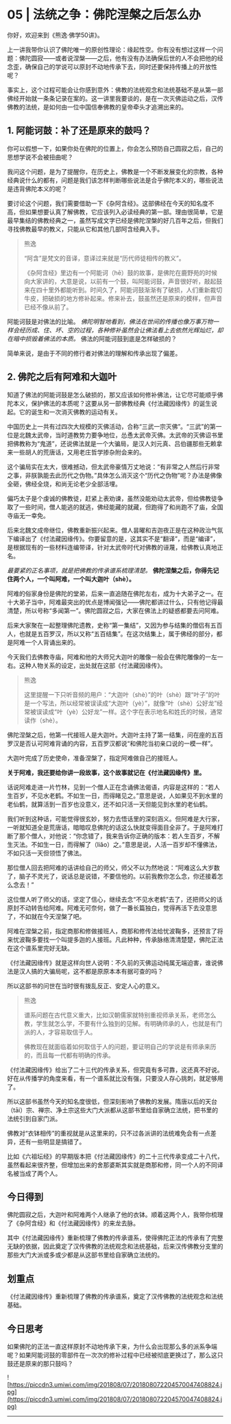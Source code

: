 # 05 | 法统之争：佛陀涅槃之后怎么办

你好，欢迎来到《熊逸·佛学50讲》。

上一讲我带你认识了佛陀唯一的原创性理论：缘起性空。你有没有想过这样一个问题：佛陀圆寂——或者说涅槃——之后，他有没有办法确保后世的人不会把他的经念歪，确保自己的学说可以原封不动地传承下去，同时还要保持传播上的开放性呢？

事实上，这个过程可能会让你感到意外：佛教的法统观念和法统基础不是从第一部佛经开始就一条条记录在案的。这一讲里我要谈的，是在一次灭佛运动之后，汉传佛教的法统，是如何由一位中国信奉佛教的皇帝牵头才追溯出来的。

## 1. 阿能诃鼓：补了还是原来的鼓吗？

你可以假想一下，如果你处在佛陀的位置上，你会怎么预防自己圆寂之后，自己的思想学说不会被扭曲呢？

我问这个问题，是为了提醒你，在历史上，佛教是一个不断发展变化的宗教，各种经典说什么的都有，问题是我们该怎样判断哪些说法是合乎佛陀本义的，哪些说法是违背佛陀本义的呢？

要讨论这个问题，我们需要借助一下《杂阿含经》。这部佛经在今天的知名度不高，但如果想要认真了解佛教，它应该列入必读经典的第一部。理由很简单，它是最早集结的佛教经典之一，虽然写成文字已经是佛陀涅槃的好几百年之后，但我们寻找佛教最早的教义，只能从它和其他几部阿含经典入手。

> 熊逸
> 
> “阿含”是梵文的音译，意译过来就是“历代师徒相传的教义”。
> 
> 《杂阿含经》里边有一个阿能诃（hē）鼓的故事，是佛陀在鹿野苑的时候向大家讲的，大意是说，以前有一个鼓，叫阿能诃鼓，声音很好听，敲起鼓来在四十里外都能听到。时间久了，阿能诃鼓渐渐有了破损，人们重新裁切牛皮，把破损的地方修补起来。修来补去，鼓虽然还是原来的模样，但声音已经不像从前了。

阿能诃鼓是对佛法的比喻。 *佛陀明智地看到，佛法在世间的传播也像万事万物一样会经历成、住、坏、空的过程，各种修补虽然会让佛法看上去依然光辉灿烂，却在暗中损毁着佛法的本质。* 佛法的阿能诃鼓到底是怎样破损的？

简单来说，是由于不同的修行者对佛法的理解和传承出现了偏差。

## 2. 佛陀之后有阿难和大迦叶

知道了佛法的阿能诃鼓是怎么破损的，那又应该如何修补佛法，让它尽可能顺乎佛陀本义，保护佛法的本质呢？这要从另一部佛教经典《付法藏因缘传》的诞生说起。它的诞生和一次消灭佛教的运动有关。

中国历史上一共有过四次大规模的灭佛活动，合称“三武一宗灭佛”。“三武”的第一位是北魏太武帝，当时道教势力要争地位，怂恿太武帝灭佛。太武帝的灭佛诏书里把佛教称为“鬼道”，还说佛法就是一个大骗局，是汉人刘元真、吕伯疆那些无赖拿来一些胡人的荒唐话，又用老庄哲学掺杂附会来的。

这个骗局实在太大，很难撼动，但太武帝豪情万丈地说：“有非常之人然后行非常之事，非朕孰能去此历代之伪物。”具体怎么消灭这个“历代之伪物”呢？办法是佛像全砸，佛经全烧，和尚无论老少全部活埋。

偏巧太子是个虔诚的佛教徒，赶紧上表劝谏，虽然没能劝动太武帝，但给佛教徒争取了一些时间，僧人能逃的就逃，佛经能藏的就藏，但跑得了和尚跑不了庙，全国寺庙无一幸免。

后来北魏文成帝继位，佛教重新振兴起来。僧人昙曜和吉迦夜正是在这种政治气氛下编译出了《付法藏因缘传》。你要留意的是，这其实不是“翻译”，而是“编译”，是根据现有的一些材料连编带译，针对太武帝时代对佛教的诬蔑，给佛教认真地正名。

 *最要紧的正名事项，就是把佛教的传承谱系梳理清楚。*  **佛陀涅槃之后，你得先记住两个人，一个叫阿难，一个叫大迦叶（shè）。**

阿难的俗家身份是佛陀的堂弟，后来一直追随在佛陀左右，成为十大弟子之一。在十大弟子当中，阿难最突出的优点是博闻强记——佛陀都讲过什么，只有他记得最清楚，所以号称“多闻第一”。佛陀圆寂之后，大家在佛法上的疑惑都要去问阿难。

后来大家聚在一起整理佛陀遗教，史称“第一集结”，又因为参与结集的僧侣有五百人，也就是五百罗汉，所以又称“五百结集”。在这次结集上，属于佛经的部分，都是阿难一个人背诵出来的。

今天我们去佛教寺庙，阿难和他的大师兄大迦叶的雕像一般会在佛陀雕像的一左一右。这种人物关系的设定，出处就在这部《付法藏因缘传》。

> 熊逸
> 
> 这里提醒一下只听音频的用户：“大迦叶（shè）”的叶（shè）跟“叶子”的叶是一个写法，所以经常被误读成“大迦叶（yè）”，就像“叶（shè）公好龙”经常被误读成“叶（yè）公好龙”一样。这个字在表示地名和姓氏的时候，通常读作（shè）。

佛陀涅槃之后，他第一代接班人是大迦叶。大迦叶主持了第一结集，问在座的五百罗汉是否认可阿难背诵的内容，五百罗汉都说“和佛陀当初亲口说的一模一样”。

大迦叶完成了历史使命，准备涅槃了，指定阿难做自己的接班人。

 **关于阿难，我还要给你讲一段故事，这个故事就记在《付法藏因缘传》里。**

话说阿难走进一片竹林，见到一个僧人正在念诵佛法偈语，内容是这样的：“若人生百岁，不见水老鹤。不如生一日，而得睹见之。”意思是说，人如果见不到水里的老仙鹤，就算活到一百岁也没意义，还不如只活一天但能见到水里的老仙鹤。

我们听到这种话，可能觉得很玄妙，努力去悟话里的深刻涵义。但阿难是大行家，一听就知道全是荒唐话，暗暗叹息佛陀的话这么快就变得面目全非了。于是阿难打断了那个僧人，对他说：“你念错了，我来告诉你正确的版本：若人生百岁，不解生灭法。不如生一日，而得解了（liǎo）之。”意思是说，人活一百岁却不懂佛法，不如只活一天但领悟了佛法。

那位僧人回去把阿难的话讲给自己的师父，师父不以为然地说：“阿难这么大岁数了，脑子不灵光了，说话总是说错，不要信他的。以前我教你怎么念，你还接着怎么念去！”

这位僧人听了师父的话，坚定了信心，继续去念“不见水老鹤”去了，还把师父的话原封不动转告给阿难。阿难无可奈何，做了一番长篇独白，觉得再活下去没意思了，不如就在今天涅槃了吧。

阿难在涅槃之前，指定商那和修做接班人，商那和修传法给忧波鞠多，还预言了将来忧波鞠多要找一个叫提多迦的人接班。凡此种种，传承脉络清清楚楚，佛陀正法在这个谱系里完好无缺。

《付法藏因缘传》就是这样向世人说明：不久前的灭佛运动纯属无端迫害，谁说佛法是汉人搞的大骗局呢，这不都是原原本本有据可查的吗？

所以这部书的问世在当时很有拨乱反正、安定人心的意义。

> 熊逸
> 
> 谱系问题在古代意义重大，比如汉朝儒家就特别重视师承关系，老师怎么教，学生就怎么学，不要有什么独到的见解。有明确师承的人，也就是有门派的人，才容易取信于人。
> 
> 佛教现在就面临着如何取信于人的问题，要证明自己的学说是有师承来历的，而且每一代都有明确的传承。

《付法藏因缘传》给出了二十三代的传承关系，但究竟有多可靠，这还真不好说。好在从传播学的角度来看，有一个谱系就比没有强，只要没人存心挑刺，就足够用了。

所以这部书虽然今天的知名度很低，但深刻影响了佛教的发展。隋唐以后的天台（tāi）宗、禅宗、净土宗这些大门大派都从这部书里给自家确立法统，把书里的法统引到自家门派。

佛教对“衣钵相传”的重视就是从这里来的，只不过各派讲的法统难免会有一点差异，还有一些明显是搞错了。

比如《六祖坛经》的早期版本把《付法藏因缘传》的二十三代传承变成二十八代，虽然看起来很齐整，但增加出来的舍那婆斯其实就是商那和修，同一个人的不同译名被当成了两个人。

## 今日得到

佛陀圆寂之后，大迦叶和阿难两个人继承了他的衣钵。顺着这两个人，我带你梳理了《杂阿含经》和《付法藏因缘传》的来龙去脉。

其中《付法藏因缘传》重新梳理了佛教的传承谱系，使得佛陀正法的传承有了完整无缺的依据，因此奠定了汉传佛教的法统观念和法统基础，后来汉传佛教分支里的那些大门大派或多或少都是从这部书里给自家确立法统的。

## 划重点

《付法藏因缘传》重新梳理了佛教的传承谱系，奠定了汉传佛教的法统观念和法统基础。

## 今日思考

如果佛陀的正法一直这样原封不动地传承下来，为什么会出现那么多的派系争端呢？如果阿能诃鼓的零部件在一次次的修补过程中已经被彻底更换过了，那么这只鼓还是原来的那只鼓吗？

![https://piccdn3.umiwi.com/img/201808/07/201808072204570047408824.jpg](https://piccdn3.umiwi.com/img/201808/07/201808072204570047408824.jpg)

---
